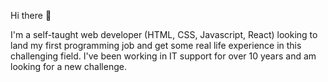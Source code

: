 Hi there 👋

I'm a self-taught web developer (HTML, CSS, Javascript, React) looking to land my first programming job and get some real life experience in this challenging field.
I've been working in IT support for over 10 years and am looking for a new challenge.
